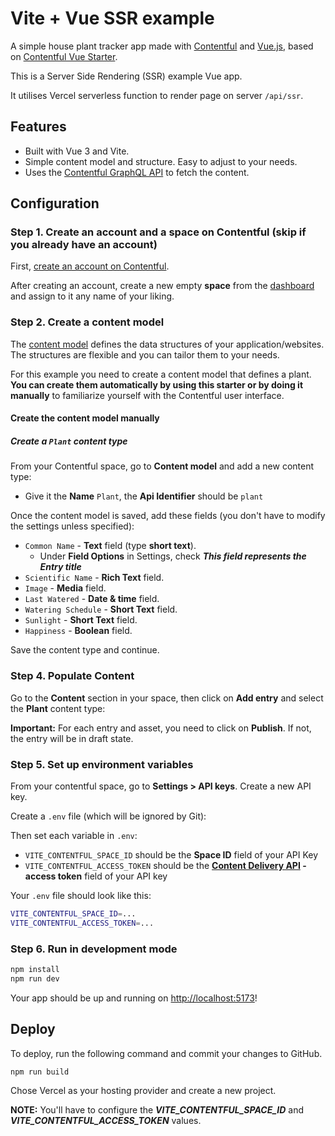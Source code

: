 # Vite + Vue SSR example

A simple house plant tracker app made with [Contentful](https://contentful.com) and [Vue.js](https://vuejs.org/), based on [Contentful Vue Starter](https://github.com/contentful/starter-vue-tracker).

This is a Server Side Rendering (SSR) example Vue app.

It utilises Vercel serverless function to render page on server `/api/ssr`.

## Features

- Built with Vue 3 and Vite.
- Simple content model and structure. Easy to adjust to your needs.
- Uses the [Contentful GraphQL API](https://www.contentful.com/developers/docs/references/graphql/) to fetch the content.

## Configuration

### Step 1. Create an account and a space on Contentful (skip if you already have an account)

First, [create an account on Contentful](https://www.contentful.com/sign-up/).

After creating an account, create a new empty **space** from the [dashboard](https://app.contentful.com/) and assign to it any name of your liking.

### Step 2. Create a content model

The [content model](https://www.contentful.com/developers/docs/concepts/data-model/) defines the data structures of your application/websites. The structures are flexible and you can tailor them to your needs.

For this example you need to create a content model that defines a plant. **You can create them automatically by using this starter or by doing it manually** to familiarize yourself with the Contentful user interface.

#### Create the content model manually

##### Create a `Plant` content type

From your Contentful space, go to **Content model** and add a new content type:

- Give it the **Name** `Plant`, the **Api Identifier** should be `plant`

Once the content model is saved, add these fields (you don't have to modify the settings unless specified):

- `Common Name` - **Text** field (type **short text**).
    - Under **Field Options** in Settings, check ***This field represents the Entry title***
- `Scientific Name` - **Rich Text** field.
- `Image` - **Media** field.
- `Last Watered` - **Date & time** field.
- `Watering Schedule` - **Short Text** field.
- `Sunlight` - **Short Text** field.
- `Happiness` - **Boolean** field.

Save the content type and continue.

### Step 4. Populate Content

Go to the **Content** section in your space, then click on **Add entry** and select the **Plant** content type:

**Important:** For each entry and asset, you need to click on **Publish**. If not, the entry will be in draft state.

### Step 5. Set up environment variables

From your contentful space, go to **Settings > API keys**. Create a new API key.

Create a `.env` file (which will be ignored by Git):

Then set each variable in `.env`:

- `VITE_CONTENTFUL_SPACE_ID` should be the **Space ID** field of your API Key
- `VITE_CONTENTFUL_ACCESS_TOKEN` should be the **[Content Delivery API](https://www.contentful.com/developers/docs/references/content-delivery-api/) - access token** field of your API key

Your `.env` file should look like this:

```bash
VITE_CONTENTFUL_SPACE_ID=...
VITE_CONTENTFUL_ACCESS_TOKEN=...
```

### Step 6. Run in development mode

```bash
npm install
npm run dev
```

Your app should be up and running on [http://localhost:5173](http://localhost:5173)!

## Deploy

To deploy, run the following command and commit your changes to GitHub.

```bash
npm run build
```

Chose Vercel as your hosting provider and create a new project.

**NOTE:** You'll have to configure the ***VITE_CONTENTFUL_SPACE_ID*** and ***VITE_CONTENTFUL_ACCESS_TOKEN*** values.
